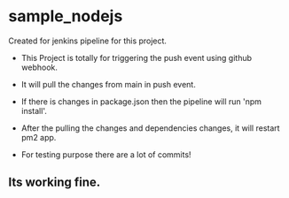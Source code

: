 # sample_nodejs
Created for jenkins pipeline for this project. 

* This Project is totally for triggering the push event using github webhook.
* It will pull the changes from main in push event.
* If there is changes in package.json then the pipeline will run 'npm install'.
* After the pulling the changes and dependencies changes, it will restart pm2 app.

* For testing purpose there are a lot of commits!

## Its working fine.


